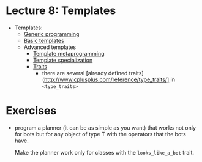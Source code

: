# Lecture 8: Templates

- Templates: 
    - [Generic programming](http://en.wikipedia.org/wiki/Generic_programming)
    - [Basic templates](http://www.cplusplus.com/doc/tutorial/templates/)
    - Advanced templates
        - [Template metaprogramming](http://en.wikibooks.org/wiki/C%2B%2B_Programming/Templates/Template_Meta-Programming)
        - [Template
          specialization](http://www.cprogramming.com/tutorial/template_specialization.html)
        - [Traits](http://accu.org/index.php/journals/442)
            - there are several [already defined
              traits](http://www.cplusplus.com/reference/type_traits/] in `<type_traits>`

# Exercises

- program a planner (it can be as simple as you want) that works not only for bots but for any
  object of type T with the operators that the bots have. 
  
  Make the planner work only for classes with the `looks_like_a_bot` trait.

